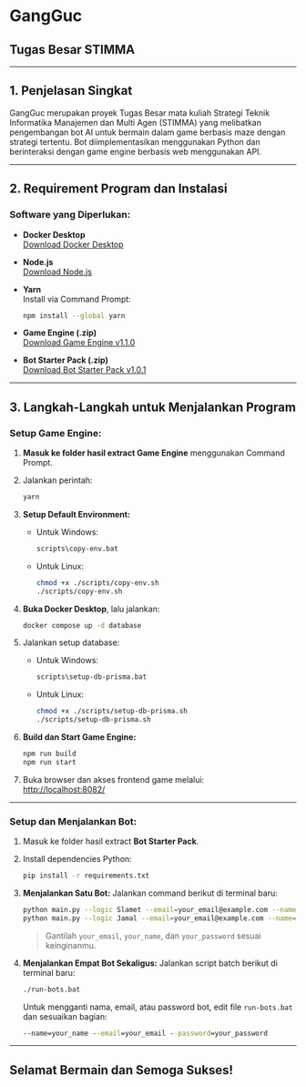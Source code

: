 # GangGuc

## Tugas Besar STIMMA

---

## 1. Penjelasan Singkat

GangGuc merupakan proyek Tugas Besar mata kuliah Strategi Teknik Informatika Manajemen dan Multi Agen (STIMMA) yang melibatkan pengembangan bot AI untuk bermain dalam game berbasis maze dengan strategi tertentu. Bot diimplementasikan menggunakan Python dan berinteraksi dengan game engine berbasis web menggunakan API.

---

## 2. Requirement Program dan Instalasi

### Software yang Diperlukan:

- **Docker Desktop**  
  [Download Docker Desktop](https://www.docker.com/products/docker-desktop/)

- **Node.js**  
  [Download Node.js](https://nodejs.org/en)

- **Yarn**  
  Install via Command Prompt:  
  ```bash
  npm install --global yarn
  ```

- **Game Engine (.zip)**  
  [Download Game Engine v1.1.0](https://github.com/haziqam/tubes1-IF2211-game-engine/releases/tag/v1.1.0)

- **Bot Starter Pack (.zip)**  
  [Download Bot Starter Pack v1.0.1](https://github.com/haziqam/tubes1-IF2211-bot-starter-pack/releases/tag/v1.0.1)

---

## 3. Langkah-Langkah untuk Menjalankan Program

### Setup Game Engine:

1. **Masuk ke folder hasil extract Game Engine** menggunakan Command Prompt.
2. Jalankan perintah:
   ```bash
   yarn
   ```
3. **Setup Default Environment:**
   - Untuk Windows:
     ```bash
     scripts\copy-env.bat
     ```
   - Untuk Linux:
     ```bash
     chmod +x ./scripts/copy-env.sh
     ./scripts/copy-env.sh
     ```

4. **Buka Docker Desktop**, lalu jalankan:
   ```bash
   docker compose up -d database
   ```

5. Jalankan setup database:
   - Untuk Windows:
     ```bash
     scripts\setup-db-prisma.bat
     ```
   - Untuk Linux:
     ```bash
     chmod +x ./scripts/setup-db-prisma.sh
     ./scripts/setup-db-prisma.sh
     ```

6. **Build dan Start Game Engine:**
   ```bash
   npm run build
   npm run start
   ```

7. Buka browser dan akses frontend game melalui:  
   [http://localhost:8082/](http://localhost:8082/)

---

### Setup dan Menjalankan Bot:

1. Masuk ke folder hasil extract **Bot Starter Pack**.
2. Install dependencies Python:
   ```bash
   pip install -r requirements.txt
   ```

3. **Menjalankan Satu Bot:**
   Jalankan command berikut di terminal baru:
   ```bash
   python main.py --logic Slamet --email=your_email@example.com --name=your_name --password=your_password --team etimo
   python main.py --logic Jamal --email=your_email@example.com --name=your_name --password=your_password --team etimo
   ```

   > Gantilah `your_email`, `your_name`, dan `your_password` sesuai keinginanmu.

4. **Menjalankan Empat Bot Sekaligus:**
   Jalankan script batch berikut di terminal baru:
   ```bash
   ./run-bots.bat
   ```

   Untuk mengganti nama, email, atau password bot, edit file `run-bots.bat` dan sesuaikan bagian:
   ```bat
   --name=your_name --email=your_email --password=your_password
   ```

---

## Selamat Bermain dan Semoga Sukses!
